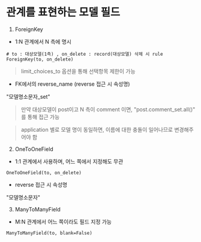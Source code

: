 # 관계를 표현하는 모델 필드

1. ForeignKey

* 1:N 관계에서 N 측에 명시

```
# to : 대상모델(1측) , on_delete : record(대상모델) 삭제 시 rule 
ForeignKey(to, on_delete)
```

> limit_choices_to 옵션을 통해 선택항목 제한이 가능

* FK에서의 reverse_name (reverse 접근 시 속성명)

"모델명소문자_set"

> 만약 대상모델이 post이고 N 측이 comment 이면, "post.comment_set.all()" 를 통해 접근 가능

> application 별로 모델 명이 동일하면, 이름에 대한 충돌이 일어나므로 변경해주어야 함

2. OneToOneField

* 1:1 관계에서 사용하며, 어느 쪽에서 지정해도 무관

```
OneToOneField(to, on_delete)
```

* reverse 접근 시 속성명

"모델명소문자"

3. ManyToManyField

* M:N 관계에서 어느 쪽이라도 필드 지정 가능

```
ManyToManyField(to, blank=False)
```





